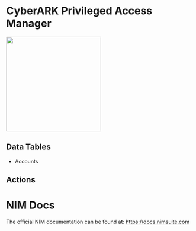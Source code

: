 # CyberARK Privileged Access Manager

<img src="https://github.com/Tools4ever-NIM/NIM-System-REST-CyberARK-PAM/assets/24281600/5214d81f-4fc6-4044-b25c-9198e4673323" width="256px" />

## Data Tables
- Accounts


## Actions
      

# NIM Docs
The official NIM documentation can be found at: https://docs.nimsuite.com
